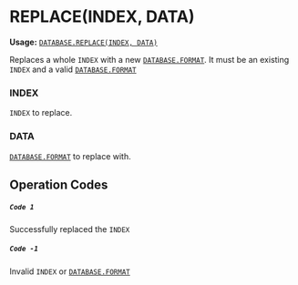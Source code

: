 # REPLACE(INDEX, DATA)
**Usage:** [`DATABASE.REPLACE(INDEX, DATA)`](https://github.com/NeedleChat/NeedleDB/blob/docs/docs/DATABASE.md)

Replaces a whole `INDEX` with a new [`DATABASE.FORMAT`](https://github.com/NeedleChat/NeedleDB/blob/docs/docs/DATABASE/classes/FORMAT.md). It must be an existing `INDEX` and a valid [`DATABASE.FORMAT`](https://github.com/NeedleChat/NeedleDB/blob/docs/docs/DATABASE/classes/FORMAT.md)

### INDEX
`INDEX` to replace.

### DATA
[`DATABASE.FORMAT`](https://github.com/NeedleChat/NeedleDB/blob/docs/docs/DATABASE/classes/FORMAT.md) to replace with.

## Operation Codes

##### `Code 1`
Successfully replaced the `INDEX`

##### `Code -1`
Invalid `INDEX` or [`DATABASE.FORMAT`](https://github.com/NeedleChat/NeedleDB/blob/docs/docs/DATABASE/classes/FORMAT.md)

